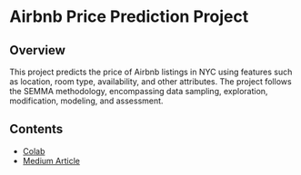 # Airbnb Price Prediction Project

## Overview
This project predicts the price of Airbnb listings in NYC using features such as location, room type, availability, and other attributes. The project follows the SEMMA methodology, encompassing data sampling, exploration, modification, modeling, and assessment.

## Contents
- [Colab](https://colab.research.google.com/drive/1p2-lOYNrs3y1IsdS2J3tgtIVFbahLoSx?usp=sharing)
- [Medium Article](https://medium.com/@sriyaamperayani/semma-analysis-of-new-york-city-airbnb-listings-1b92d1891069)
